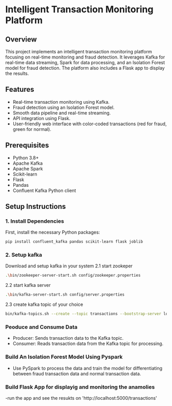 # Intelligent Transaction Monitoring Platform

## Overview
This project implements an intelligent transaction monitoring platform focusing on real-time monitoring and fraud detection. It leverages Kafka for real-time data streaming, Spark for data processing, and an Isolation Forest model for fraud detection. The platform also includes a Flask app to display the results.

## Features
- Real-time transaction monitoring using Kafka.
- Fraud detection using an Isolation Forest model.
- Smooth data pipeline and real-time streaming.
- API integration using Flask.
- User-friendly web interface with color-coded transactions (red for fraud, green for normal).

## Prerequisites
- Python 3.8+
- Apache Kafka
- Apache Spark
- Scikit-learn
- Flask
- Pandas
- Confluent Kafka Python client

## Setup Instructions

### 1. Install Dependencies
First, install the necessary Python packages:
```bash
pip install confluent_kafka pandas scikit-learn flask joblib
```
### 2. Setup kafka
Download and setup kafka in your system
2.1 start zookeper
```bash
.\bin/zookeeper-server-start.sh config/zookeeper.properties
```
2.2 start kafka server
```bash
.\bin/kafka-server-start.sh config/server.properties
```
2.3 create kafka topic of your choice
```bash
bin/kafka-topics.sh --create --topic transactions --bootstrap-server localhost:9092 --partitions 1 --replication-factor 1
```
### Peoduce and Consume Data
- Producer: Sends transaction data to the Kafka topic.
- Consumer: Reads transaction data from the Kafka topic for processing.
### Build An Isolation Forest Model Using Pyspark
- Use PySpark to process the data and train the model for differentiating between fraud transaction data and normal transaction data.
### Build Flask App for displayig and monitoring the anamolies
-run the app and see the resukts on 'http://localhost:5000/transactions'
